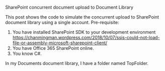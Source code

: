 SharePoint concurrent document upload to Document Library

This post shows the code to simulate the concurrent upload to SharePoint document library using a single account.
Pre-requisite:

1. You have installed SharePoint SDK to your development environment https://chanmingman.wordpress.com/2018/10/07/ssis-could-not-load-file-or-assembly-microsoft-sharepoint-client/ 
2. You have Office 365 SharePoint online. 
3. You know C#.

In my Documents document library, I have a folder named TopFolder.
